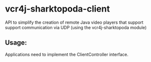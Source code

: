 # vcr4j-sharktopoda-client

API to simplify the creation of remote Java video players that support support communication via UDP (using the vcr4j-sharktopoda module)

## Usage:

Applications need to implement the ClientController interface.